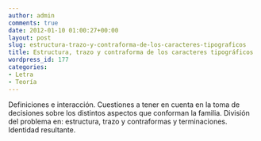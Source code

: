 ```yaml
---
author: admin
comments: true
date: 2012-01-10 01:00:27+00:00
layout: post
slug: estructura-trazo-y-contraforma-de-los-caracteres-tipograficos
title: Estructura, trazo y contraforma de los caracteres tipográficos
wordpress_id: 177
categories:
- Letra
- Teoría
---
```


Definiciones e interacción. Cuestiones a tener en cuenta en la toma de decisiones sobre los distintos aspectos que conforman la familia. División del problema en: estructura, trazo y contraformas y terminaciones. Identidad resultante.
